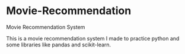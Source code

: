 # Movie-Recommendation
Movie Recommendation System

This is a movie recommendation system I made to practice python and some libraries like pandas and scikit-learn.
